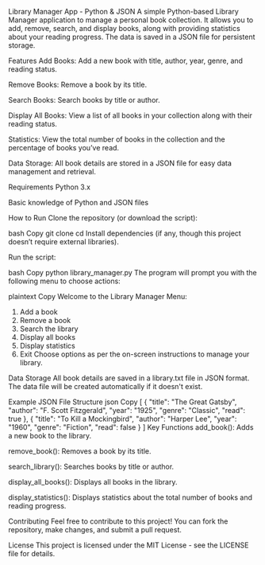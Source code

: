 Library Manager App - Python & JSON
A simple Python-based Library Manager application to manage a personal book collection. It allows you to add, remove, search, and display books, along with providing statistics about your reading progress. The data is saved in a JSON file for persistent storage.

Features
Add Books: Add a new book with title, author, year, genre, and reading status.

Remove Books: Remove a book by its title.

Search Books: Search books by title or author.

Display All Books: View a list of all books in your collection along with their reading status.

Statistics: View the total number of books in the collection and the percentage of books you’ve read.

Data Storage: All book details are stored in a JSON file for easy data management and retrieval.

Requirements
Python 3.x

Basic knowledge of Python and JSON files

How to Run
Clone the repository (or download the script):

bash
Copy
git clone <your-repository-link>
cd <your-project-directory>
Install dependencies (if any, though this project doesn’t require external libraries).

Run the script:

bash
Copy
python library_manager.py
The program will prompt you with the following menu to choose actions:

plaintext
Copy
Welcome to the Library Manager
Menu:
1. Add a book
2. Remove a book
3. Search the library
4. Display all books
5. Display statistics
6. Exit
Choose options as per the on-screen instructions to manage your library.

Data Storage
All book details are saved in a library.txt file in JSON format. The data file will be created automatically if it doesn't exist.

Example JSON File Structure
json
Copy
[
    {
        "title": "The Great Gatsby",
        "author": "F. Scott Fitzgerald",
        "year": "1925",
        "genre": "Classic",
        "read": true
    },
    {
        "title": "To Kill a Mockingbird",
        "author": "Harper Lee",
        "year": "1960",
        "genre": "Fiction",
        "read": false
    }
]
Key Functions
add_book(): Adds a new book to the library.

remove_book(): Removes a book by its title.

search_library(): Searches books by title or author.

display_all_books(): Displays all books in the library.

display_statistics(): Displays statistics about the total number of books and reading progress.

Contributing
Feel free to contribute to this project! You can fork the repository, make changes, and submit a pull request.

License
This project is licensed under the MIT License - see the LICENSE file for details.
